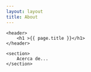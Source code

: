 ```yaml
---
layout: layout
title: About
---
```


<article>

    <header>
        <h1 >{{ page.title }}</h1>
    </header>

    <section>
        Acerca de...
    </section>

</article>
